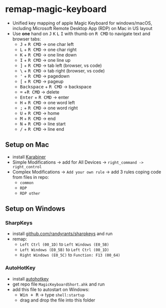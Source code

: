 # remap-magic-keyboard

- Unified key mapping of apple Magic Keyboard for windows/macOS, including Microsoft Remote Desktop App (RDP) on Mac in US layout
- Use **one** hand on <kbd>J</kbd> <kbd>K</kbd> <kbd>L</kbd> <kbd>I</kbd> with thumb on <kbd>R CMD</kbd> to navigate text and browser tabs:
  - <kbd>J</kbd> + <kbd>R CMD</kbd> -> one char left
  - <kbd>L</kbd> + <kbd>R CMD</kbd> -> one char right
  - <kbd>K</kbd> + <kbd>R CMD</kbd> -> one line down
  - <kbd>I</kbd> + <kbd>R CMD</kbd> -> one line up
  - <kbd>]</kbd> + <kbd>R CMD</kbd> -> tab left (browser, vs code)
  - <kbd>\\</kbd> + <kbd>R CMD</kbd> -> tab right (browser, vs code)
  - <kbd>'</kbd> + <kbd>R CMD</kbd> -> pagedown
  - <kbd>[</kbd> + <kbd>R CMD</kbd> -> pageup
  - <kbd>Backspace</kbd> + <kbd>R CMD</kbd> -> backspace
  - <kbd>=</kbd> +<kbd>R CMD</kbd> -> delete
  - <kbd>Enter</kbd> + <kbd>R CMD</kbd> -> enter
  - <kbd>H</kbd> + <kbd>R CMD</kbd> -> one word left
  - <kbd>;</kbd> + <kbd>R CMD</kbd> -> one word right
  - <kbd>U</kbd> + <kbd>R CMD</kbd> -> home
  - <kbd>M</kbd> + <kbd>R CMD</kbd> -> end
  - <kbd>N</kbd> + <kbd>R CMD</kbd> -> line start
  - <kbd>/</kbd> + <kbd>R CMD</kbd> -> line end

## Setup on Mac
- install [Karabiner](https://karabiner-elements.pqrs.org)
- Simple Modifications -> add for All Devices -> `right_command -> right_control` 
- Complex Modifications -> `Add your own rule` -> add 3 rules coping code from files in repo:
  - `common`
  - `RDP`
  - `RDP other`

## Setup on Windows

### SharpKeys
- install [github.com/randyrants/sharpkeys](https://github.com/randyrants/sharpkeys) and run
- remap:
  - `Left Ctrl (00_1D)` to `Left Windows (E0_5B)`
  - `Left Windows (E0_5B)` to `Left Ctrl (00_1D)`
  - `Right Windows (E0_5C)` to `Function: F13 (00_64)`

### AutoHotKey 
- install [autohotkey](https://www.autohotkey.com/download/)
- get repo file `MagicKeyboardShort.ahk` and run
- add this file to autostart on Windows:
  - <kbd>Win + R</kbd> -> type `shell:startup`
  - drag and drop the file into this folder
